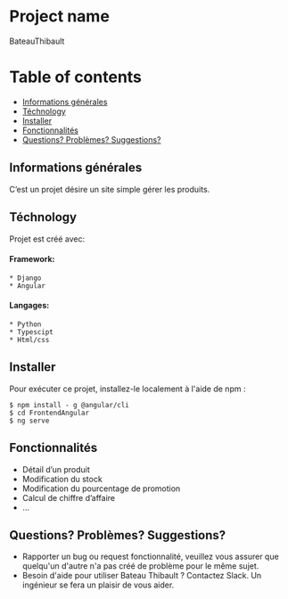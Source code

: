# Project name
BateauThibault

# Table of contents 
* [Informations générales](#Informations-générales)
* [Téchnology](#Téchnology)
* [Installer](#Installer)
* [Fonctionnalités](#Fonctionnalités) 
* [Questions? Problèmes? Suggestions?](#Questions?-Problèmes?-Suggestions?)

## Informations générales
C’est un projet désire un site simple gérer les produits.

## Téchnology
Projet est créé avec:
#### Framework:
    * Django
    * Angular
#### Langages:
    * Python
    * Typescipt
    * Html/css
    
## Installer
Pour exécuter ce projet, installez-le localement à l'aide de npm :
```
$ npm install - g @angular/cli
$ cd FrontendAngular
$ ng serve
```
## Fonctionnalités
* Détail d’un produit
* Modification du stock
* Modification du pourcentage de promotion
* Calcul de chiffre d’affaire
* ...

## Questions? Problèmes? Suggestions?
* Rapporter un bug ou request fonctionnalité, veuillez vous assurer que quelqu'un d'autre n'a pas créé de problème pour le même sujet.
* Besoin d'aide pour utiliser Bateau Thibault ? Contactez Slack. Un ingénieur se fera un plaisir de vous aider.
